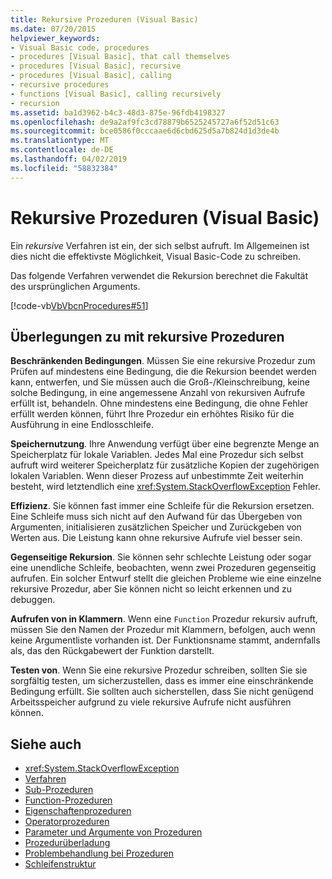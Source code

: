```yaml
---
title: Rekursive Prozeduren (Visual Basic)
ms.date: 07/20/2015
helpviewer_keywords:
- Visual Basic code, procedures
- procedures [Visual Basic], that call themselves
- procedures [Visual Basic], recursive
- procedures [Visual Basic], calling
- recursive procedures
- functions [Visual Basic], calling recursively
- recursion
ms.assetid: ba1d3962-b4c3-48d3-875e-96fdb4198327
ms.openlocfilehash: de9a2af9fc3cd78879b6525245727a6f52d51c63
ms.sourcegitcommit: bce0586f0cccaae6d6cbd625d5a7b824d1d3de4b
ms.translationtype: MT
ms.contentlocale: de-DE
ms.lasthandoff: 04/02/2019
ms.locfileid: "58832384"
---
```

# <a name="recursive-procedures-visual-basic"></a>Rekursive Prozeduren (Visual Basic)
Ein *rekursive* Verfahren ist ein, der sich selbst aufruft. Im Allgemeinen ist dies nicht die effektivste Möglichkeit, Visual Basic-Code zu schreiben.  
  
 Das folgende Verfahren verwendet die Rekursion berechnet die Fakultät des ursprünglichen Arguments.  
  
 [!code-vb[VbVbcnProcedures#51](~/samples/snippets/visualbasic/VS_Snippets_VBCSharp/VbVbcnProcedures/VB/Class1.vb#51)]  
  
## <a name="considerations-with-recursive-procedures"></a>Überlegungen zu mit rekursive Prozeduren  
 **Beschränkenden Bedingungen**. Müssen Sie eine rekursive Prozedur zum Prüfen auf mindestens eine Bedingung, die die Rekursion beendet werden kann, entwerfen, und Sie müssen auch die Groß-/Kleinschreibung, keine solche Bedingung, in eine angemessene Anzahl von rekursiven Aufrufe erfüllt ist, behandeln. Ohne mindestens eine Bedingung, die ohne Fehler erfüllt werden können, führt Ihre Prozedur ein erhöhtes Risiko für die Ausführung in eine Endlosschleife.  
  
 **Speichernutzung**. Ihre Anwendung verfügt über eine begrenzte Menge an Speicherplatz für lokale Variablen. Jedes Mal eine Prozedur sich selbst aufruft wird weiterer Speicherplatz für zusätzliche Kopien der zugehörigen lokalen Variablen. Wenn dieser Prozess auf unbestimmte Zeit weiterhin besteht, wird letztendlich eine <xref:System.StackOverflowException> Fehler.  
  
 **Effizienz**. Sie können fast immer eine Schleife für die Rekursion ersetzen. Eine Schleife muss sich nicht auf den Aufwand für das Übergeben von Argumenten, initialisieren zusätzlichen Speicher und Zurückgeben von Werten aus. Die Leistung kann ohne rekursive Aufrufe viel besser sein.  
  
 **Gegenseitige Rekursion**. Sie können sehr schlechte Leistung oder sogar eine unendliche Schleife, beobachten, wenn zwei Prozeduren gegenseitig aufrufen. Ein solcher Entwurf stellt die gleichen Probleme wie eine einzelne rekursive Prozedur, aber Sie können nicht so leicht erkennen und zu debuggen.  
  
 **Aufrufen von in Klammern**. Wenn eine `Function` Prozedur rekursiv aufruft, müssen Sie den Namen der Prozedur mit Klammern, befolgen, auch wenn keine Argumentliste vorhanden ist. Der Funktionsname stammt, andernfalls als, das den Rückgabewert der Funktion darstellt.  
  
 **Testen von**. Wenn Sie eine rekursive Prozedur schreiben, sollten Sie sie sorgfältig testen, um sicherzustellen, dass es immer eine einschränkende Bedingung erfüllt. Sie sollten auch sicherstellen, dass Sie nicht genügend Arbeitsspeicher aufgrund zu viele rekursive Aufrufe nicht ausführen können.  
  
## <a name="see-also"></a>Siehe auch

- <xref:System.StackOverflowException>
- [Verfahren](./index.md)
- [Sub-Prozeduren](./sub-procedures.md)
- [Function-Prozeduren](./function-procedures.md)
- [Eigenschaftenprozeduren](./property-procedures.md)
- [Operatorprozeduren](./operator-procedures.md)
- [Parameter und Argumente von Prozeduren](./procedure-parameters-and-arguments.md)
- [Prozedurüberladung](./procedure-overloading.md)
- [Problembehandlung bei Prozeduren](./troubleshooting-procedures.md)
- [Schleifenstruktur](../../../../visual-basic/programming-guide/language-features/control-flow/loop-structures.md)
